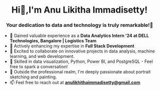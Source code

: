 <h1 align="center">Hi👋,I'm Anu Likitha Immadisetty!</h1>
<h3 align="center">Your dedication to data and technology is truly remarkable!🚀</h3>

- 🔭 Gained valuable experience as a **Data Analytics Intern '24 at DELL Technologies, Bangalore | Logistics Team**
- 🌱 Actively enhancing my expertise in **Full Stack Development**
- 👯 Excited to collaborate on innovative projects in data analysis, machine learning, and web development.
- 💬 Skilled in data visualization, Python, Power BI, and PostgreSQL - Feel free to spark a conversation!
- 🎨 Outside the professional realm, I'm deeply passionate about portrait sketching and painting.
- 📫 Feel free to reach out at **anulikhithaimmadisetty@gmail.com**

